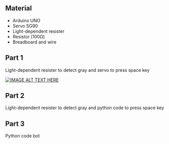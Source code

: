 ## Material
* Arduino UNO
* Servo SG90
* Light-dependent resister
* Resistor (100Ω)
* Breadboard and wire
## Part 1
Light-dependent resister to detect gray and servo to press space key

[![IMAGE ALT TEXT HERE](https://img.youtube.com/vi/ZrhUzVUBmmQ/0.jpg)](https://www.youtube.com/watch?v=ZrhUzVUBmmQ)

## Part 2
Light-dependent resister to detect gray and python code to press space key

## Part 3
Python code bot